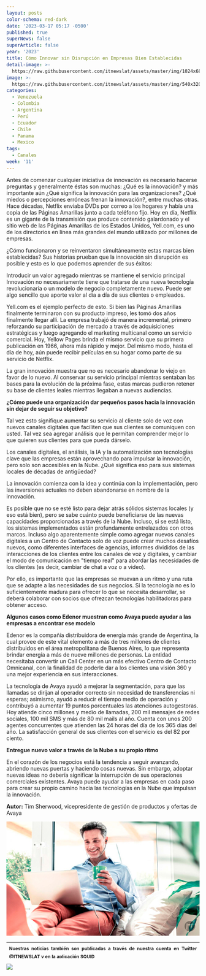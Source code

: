 ```yaml
---
layout: posts
color-schema: red-dark
date: '2023-03-17 05:17 -0500'
published: true
superNews: false
superArticle: false
year: '2023'
title: Cómo Innovar sin Disrupción en Empresas Bien Establecidas
detail-image: >-
  https://raw.githubusercontent.com/itnewslat/assets/master/img/1024x680/avaya-compu-g.jpg
image: >-
  https://raw.githubusercontent.com/itnewslat/assets/master/img/540x320/avaya-compu-p.jpg
categories:
  - Venezuela
  - Colombia
  - Argentina
  - Perú
  - Ecuador
  - Chile
  - Panama
  - Mexico
tags:
  - Canales
week: '11'
---
```

Antes de comenzar cualquier iniciativa de innovación es necesario hacerse preguntas y generalmente éstas son muchas: ¿Qué es la innovación? y más importante aún ¿Qué significa la innovación para las organizaciones? ¿Qué miedos o percepciones erróneas frenan la innovación?, entre muchas otras. 
Hace décadas, Netflix enviaba DVDs por correo a los hogares y había una copia de las Páginas Amarillas junto a cada teléfono fijo. Hoy en día, Netflix es un gigante de la transmisión que produce contenido galardonado y el sitio web de las Páginas Amarillas de los Estados Unidos, Yell.com, es uno de los directorios en línea más grandes del mundo utilizado por millones de empresas.

¿Cómo funcionaron y se reinventaron simultáneamente estas marcas bien establecidas? Sus historias prueban que la innovación sin disrupción es posible y esto es lo que podemos aprender de sus éxitos:

Introducir un valor agregado mientras se mantiene el servicio principal
Innovación no necesariamente tiene que tratarse de una nueva tecnología revolucionaria o un modelo de negocio completamente nuevo. Puede ser algo sencillo que aporte valor al día a día de sus clientes o empleados.

Yell.com es el ejemplo perfecto de esto. Si bien las Páginas Amarillas finalmente terminaron con su producto impreso, les tomó dos años finalmente llegar allí. La empresa trabajó de manera incremental, primero reforzando su participación de mercado a través de adquisiciones estratégicas y luego agregando el marketing multicanal como un servicio comercial. Hoy, Yellow Pages brinda el mismo servicio que su primera publicación en 1966, ahora más rápido y mejor. Del mismo modo, hasta el día de hoy, aún puede recibir películas en su hogar como parte de su servicio de Netflix.

La gran innovación muestra que no es necesario abandonar lo viejo en favor de lo nuevo. Al conservar su servicio principal mientras sentaban las bases para la evolución de la próxima fase, estas marcas pudieron retener su base de clientes leales mientras llegaban a nuevas audiencias.

**¿Cómo puede una organización dar pequeños pasos hacia la innovación sin dejar de seguir su objetivo?**

Tal vez esto signifique aumentar su servicio al cliente solo de voz con nuevos canales digitales que faciliten que sus clientes se comuniquen con usted. Tal vez sea agregar análisis que le permitan comprender mejor lo que quieren sus clientes para que pueda dárselo.

Los canales digitales, el análisis, la IA y la automatización son tecnologías clave que las empresas están aprovechando para impulsar la innovación, pero solo son accesibles en la Nube. ¿Qué significa eso para sus sistemas locales de décadas de antigüedad?

La innovación comienza con la idea y continúa con la implementación, pero las inversiones actuales no deben abandonarse en nombre de la innovación.

Es posible que no se esté listo para dejar atrás sólidos sistemas locales (y eso está bien), pero se sabe cuánto puede beneficiarse de las nuevas capacidades proporcionadas a través de la Nube. Incluso, si se está listo, los sistemas implementados están profundamente entrelazados con otros marcos. Incluso algo aparentemente simple como agregar nuevos canales digitales a un Centro de Contacto solo de voz puede crear muchos desafíos nuevos, como diferentes interfaces de agencias, informes divididos de las interacciones de los clientes entre los canales de voz y digitales, y cambiar el modo de comunicación en "tiempo real" para abordar las necesidades de los clientes (es decir, cambiar de chat a voz o a video).

Por ello, es importante que las empresas se muevan a un ritmo y una ruta que se adapte a las necesidades de sus negocios. Si la tecnología no es lo suficientemente madura para ofrecer lo que se necesita desarrollar, se deberá colaborar con socios que ofrezcan tecnologías habilitadoras para obtener acceso.

**Algunos casos como Edenor muestran como Avaya puede ayudar a las empresas a encontrar ese modelo**

Edenor es la compañía distribuidora de energía más grande de Argentina, la cual provee de este vital elemento a más de tres millones de clientes distribuidos en el área metropolitana de Buenos Aires, lo que representa brindar energía a más de nueve millones de personas. La entidad necesitaba convertir un Call Center en un más efectivo Centro de Contacto Omnicanal, con la finalidad de poderle dar a los clientes una visión 360 y una mejor experiencia en sus interacciones.

La tecnología de Avaya ayudó a mejorar la segmentación, para que las llamadas se dirijan al operador correcto sin necesidad de transferencias ni esperas; asimismo, ayudó a reducir el tiempo medio de operación y contribuyó a aumentar 19 puntos porcentuales las atenciones autogestoras. Hoy atiende cinco millones y medio de llamadas, 200 mil mensajes de redes sociales, 100 mil SMS y más de 80 mil mails al año. Cuenta con unos 200 agentes concurrentes que atienden las 24 horas del día de los 365 días del año. La satisfacción general de sus clientes con el servicio es del 82 por ciento.

**Entregue nuevo valor a través de la Nube a su propio ritmo**

En el corazón de los negocios está la tendencia a seguir avanzando, abriendo nuevas puertas y haciendo cosas nuevas. Sin embargo, adoptar nuevas ideas no debería significar la interrupción de sus operaciones comerciales existentes. Avaya puede ayudar a las empresas en cada paso para crear su propio camino hacia las tecnologías en la Nube que impulsan la innovación.

**Autor:** Tim Sherwood, vicepresidente de gestión de productos y ofertas de Avaya

![](https://raw.githubusercontent.com/itnewslat/assets/master/img/540x320/avaya-compu-p.jpg)

<table style="height: 42px;" width="569">
<tbody>
<tr>
<td style="text-align: justify;"><sub><strong>Nuestras noticias también son publicadas a través de nuestra cuenta en Twitter <a href="https://twitter.com/itnewslat?lang=es">@ITNEWSLAT</a> y en la aplicación <a href="https://squidapp.co/en/">SQUID</a></strong></sub></td>
</tr>
</tbody>
</table>
<img src="https://tracker.metricool.com/c3po.jpg?hash=56f88a41e39ab42c063cc51676587a04"/>